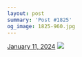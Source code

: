 ```yaml
---
layout: post
summary: 'Post #1825'
og_image: 1825-960.jpg
---
```


<p>
  <time>
    <a href="/1825">January 11, 2024</a>
  </time>
  <a href="/1825">
    <img src="{{ site.assets_url }}/1825-480.jpg" srcset="{{ site.assets_url }}/1825-240.jpg 240w, {{ site.assets_url }}/1825-480.jpg 480w, {{ site.assets_url }}/1825-720.jpg 720w, {{ site.assets_url }}/1825-960.jpg 960w" sizes="(min-width: 700px) 50vw, calc(100vw - 2rem)" />
  </a>
</p>
